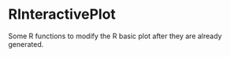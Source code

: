RInteractivePlot
================
Some R functions to modify the R basic plot after they are already generated.  
